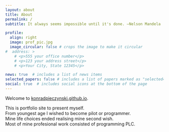 ```yaml
---
layout: about
title: About
permalink: /
subtitle: It always seems impossible until it's done. —Nelson Mandela

profile:
  align: right
  image: prof_pic.jpg
  image_circular: false # crops the image to make it circular
#  address: >
    # <p>555 your office number</p>
    # <p>123 your address street</p>
    # <p>Your City, State 12345</p>

news: true  # includes a list of news items
selected_papers: false # includes a list of papers marked as "selected={true}"
social: true  # includes social icons at the bottom of the page
---
```


Welcome to <a href="https://konradpieczynski.github.io">konradpieczynski.github.io</a>.  
  
This is portfolio site to present myself.  
From youngest age I wished to become pilot or programmer.  
Mine life choices ended realising mine second wish.  
Most of mine profesional work consisted of programming PLC.